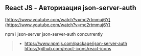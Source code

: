 ## React JS - Авторизация json-server-auth

[https://www.youtube.com/watch?v=mc2rtmmuj6Y](https://www.youtube.com/watch?v=mc2rtmmuj6Y)


npm i json-server json-server-auth concurrently

>* https://www.npmjs.com/package/json-server-auth
https://github.com/react-icons/react-icons
